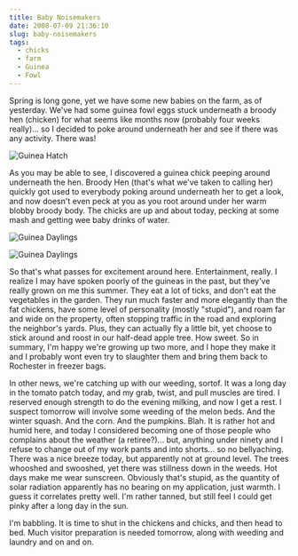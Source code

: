 ```yaml
---
title: Baby Noisemakers
date: 2008-07-09 21:36:10
slug: baby-noisemakers
tags:
  - chicks
  - farm
  - Guinea
  - Fowl
---
```


Spring is long gone, yet we have some new babies on the farm, as of yesterday. We've had some guinea fowl eggs stuck underneath a broody hen (chicken) for what seems like months now (probably four weeks really)... so I decided to poke around underneath her and see if there was any activity. There was!

![Guinea Hatch](2650836611.jpg)

As you may be able to see, I discovered a guinea chick peeping around underneath the hen. Broody Hen (that's what we've taken to calling her) quickly got used to everybody poking around underneath her to get a look, and now doesn't even peck at you as you root around under her warm blobby broody body. The chicks are up and about today, pecking at some mash and getting wee baby drinks of water.

![Guinea Daylings](2653365479.jpg)

![Guinea Daylings](2654191132.jpg)

So that's what passes for excitement around here. Entertainment, really. I realize I may have spoken poorly of the guineas in the past, but they've really grown on me this summer. They eat a lot of ticks, and don't eat the vegetables in the garden. They run much faster and more elegantly than the fat chickens, have some level of personality (mostly "stupid"), and roam far and wide on the property, often stopping traffic in the road and exploring the neighbor's yards. Plus, they can actually fly a little bit, yet choose to stick around and roost in our half-dead apple tree. How sweet. So in summary, I'm happy we're growing up two more, and I hope they make it and I probably wont even try to slaughter them and bring them back to Rochester in freezer bags.

In other news, we're catching up with our weeding, sortof. It was a long day in the tomato patch today, and my grab, twist, and pull muscles are tired. I reserved enough strength to do the evening milking, and now I get a rest. I suspect tomorrow will involve some weeding of the melon beds. And the winter squash. And the corn. And the pumpkins. Blah. It is rather hot and humid here, and today I considered becoming one of those people who complains about the weather (a retiree?)... but, anything under ninety and I refuse to change out of my work pants and into shorts... so no bellyaching. There was a nice breeze today, but apparently not at ground level. The trees whooshed and swooshed, yet there was stillness down in the weeds. Hot days make me wear sunscreen. Obviously that's stupid, as the quantity of solar radiation apparently has no bearing on my application, just warmth. I guess it correlates pretty well. I'm rather tanned, but still feel I could get pinky after a long day in the sun.

I'm babbling. It is time to shut in the chickens and chicks, and then head to bed. Much visitor preparation is needed tomorrow, along with weeding and laundry and on and on.
